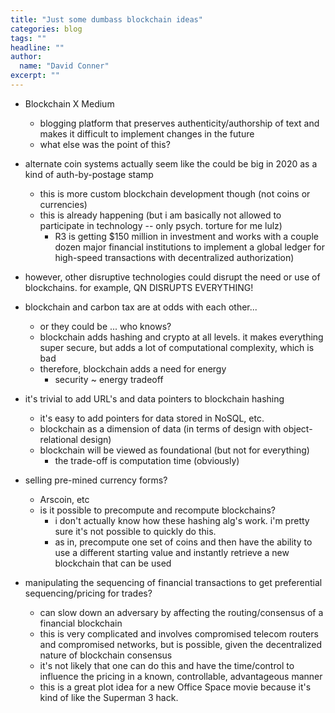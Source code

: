 ```yaml
---
title: "Just some dumbass blockchain ideas"
categories: blog
tags: ""
headline: ""
author:
  name: "David Conner"
excerpt: ""
---
```


- Blockchain X Medium
  - blogging platform that preserves authenticity/authorship of text
    and makes it difficult to implement changes in the future
  - what else was the point of this?

- alternate coin systems actually seem like the could be big in 2020
  as a kind of auth-by-postage stamp
  - this is more custom blockchain development though (not coins or
    currencies)
  - this is already happening (but i am basically not allowed to
    participate in technology -- only psych. torture for me lulz)
    - R3 is getting $150 million in investment and works with a couple
      dozen major financial institutions to implement a global ledger
      for high-speed transactions with decentralized authorization)

- however, other disruptive technologies could disrupt the need or use
  of blockchains. for example, QN DISRUPTS EVERYTHING!

- blockchain and carbon tax are at odds with each other...
  - or they could be ... who knows?
  - blockchain adds hashing and crypto at all levels. it makes
    everything super secure, but adds a lot of computational
    complexity, which is bad
  - therefore, blockchain adds a need for energy
    - security ~ energy tradeoff

- it's trivial to add URL's and data pointers to blockchain hashing
  - it's easy to add pointers for data stored in NoSQL, etc.
  - blockchain as a dimension of data (in terms of design with
    object-relational design)
  - blockchain will be viewed as foundational (but not for everything)
    - the trade-off is computation time (obviously)

- selling pre-mined currency forms?
  - Arscoin, etc
  - is it possible to precompute and recompute blockchains?
    - i don't actually know how these hashing alg's work. i'm pretty
      sure it's not possible to quickly do this.
    - as in, precompute one set of coins and then have the ability to
      use a different starting value and instantly retrieve a new
      blockchain that can be used

- manipulating the sequencing of financial transactions to get
  preferential sequencing/pricing for trades?
  - can slow down an adversary by affecting the routing/consensus of a
    financial blockchain
  - this is very complicated and involves compromised telecom routers
    and compromised networks, but is possible, given the decentralized
    nature of blockchain consensus
  - it's not likely that one can do this and have the time/control to
    influence the pricing in a known, controllable, advantageous
    manner
  - this is a great plot idea for a new Office Space movie because
    it's kind of like the Superman 3 hack.
